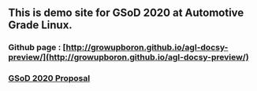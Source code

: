 ## This is demo site for GSoD 2020 at Automotive Grade Linux.

### Github page : [http://growupboron.github.io/agl-docsy-preview/](http://growupboron.github.io/agl-docsy-preview/)

### [GSoD 2020 Proposal](https://growupboron.github.io/blog/the-linux-foundation-gsod-2020-proposal/)
